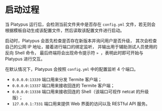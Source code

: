 # 启动过程

当 Platypus 运行后，会检测当前文件夹中是否存在 `config.yml` 文件，若无则会根据模板自动生成该配置文件，然后读取该配置文件进行启动。

启动时，Platypus 会首先检查是否存在新版本并询问用户是否升级，
其次会检查自己的公网 IP 地址，接着进行端口的绑定监听，
并输出用于辅助测试人员使用的反向 Shell 命令，
最后终端将会出现命令提示符 `» `，表明此时即可开始与 Platypus 进行交互。

在默认情况下，Platypus 会按照 `config.yml` 中的配置监听 4 个端口。

* `0.0.0.0:13339` 端口用来分发 Termite 客户端；
* `0.0.0.0:13337` 端口用来接收回连的 Termite 客户端；
* `0.0.0.0:13338` 端口用来接收回连的 Shell（该端口可视作 netcat 的升级版）；
* `127.0.0.1:7331` 端口用来提供 Web 界面的访问以及 RESTful API 服务。
